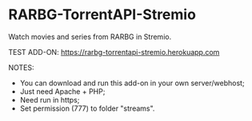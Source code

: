 # RARBG-TorrentAPI-Stremio
Watch movies and series from RARBG in Stremio.

TEST ADD-ON: https://rarbg-torrentapi-stremio.herokuapp.com

NOTES:
- You can download and run this add-on in your own server/webhost;
- Just need Apache + PHP;
- Need run in https;
- Set permission (777) to folder "streams".
